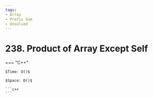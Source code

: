 ```yaml
---
tags:
- Array
- Prefix Sum
- Unsolved
---
```



# 238. Product of Array Except Self

=== "C++"

    $Time: O()$

    $Space: O()$

    ```c++
    ```